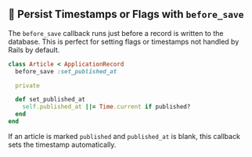 ## 💾 Persist Timestamps or Flags with `before_save`
The `before_save` callback runs just before a record is written to the database. This is perfect for setting flags or timestamps not handled by Rails by default.

```ruby
class Article < ApplicationRecord
  before_save :set_published_at

  private

  def set_published_at
    self.published_at ||= Time.current if published?
  end
end
```

If an article is marked `published` and `published_at` is blank, this callback sets the timestamp automatically.